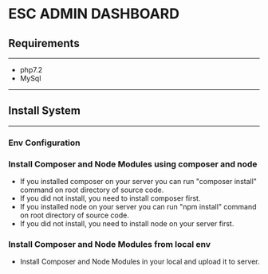 # ESC ADMIN DASHBOARD
 
## Requirements
-----------------
*   php7.2
*   MySql
-----------------

## Install System
-----------------

### Env Configuration

### Install Composer and Node Modules using composer and node
* If you installed composer on your server you can run "composer install" command on root directory of source code.
* If you did not install, you need to install composer first.
* If you installed node on your server you can run "npm install" command on root directory of source code.
* If you did not install, you need to install node on your server first.

### Install Composer and Node Modules from local env
* Install Composer and Node Modules in your local and upload it to server.
